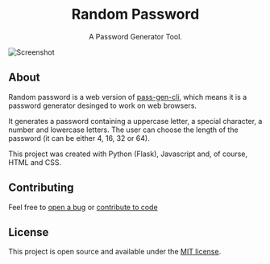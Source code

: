 <p align="center">
 <img src="">
   <a href=""><img src=""></a>
 </p>
<h1 align="center"><b>Random Password</b></h1>
<p align="center">A Password Generator Tool.</p>

![Screenshot](./assets/takenote-light.png)

## About

Random password is a web version of [pass-gen-cli](https://github.com/gcmaciel/pass-gen-cli), which means it is a password generator desinged to work on web browsers.

It generates a password containing a uppercase letter, a special character, a number and lowercase letters. The user can choose the length of the password (it can be either 4, 16, 32 or 64).

This project was created with Python (Flask), Javascript and, of course, HTML and CSS.

## Contributing

Feel free to [open a bug](https://github.com/gcmaciel/random-pass/issues) or [contribute to code](https://github.com/gcmaciel/random-pass/pulls)

## License

This project is open source and available under the [MIT license](LICENSE).
